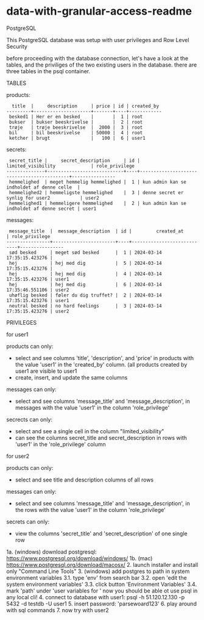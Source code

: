 ﻿# data-with-granular-access-readme

PostgreSQL

This PostgreSQL database was setup with user privileges and Row Level Security

before proceeding with the database connection, let's have a look at the tables, and the priviliges of the two existing users in the database.
there are three tables in the psql container.

TABLES

products:
```
  title  |     description     | price | id | created_by  
---------+---------------------+-------+----+------------  
 besked1 | Her er en besked    |       |  1 | root  
 bukser  | bukser beeskrivelse |       |  2 | root  
 trøje   | trøje beeskrivelse  |  2000 |  3 | root  
 bil     | bil beeskrivelse    | 50000 |  4 | root  
 ketcher | brugt               |   100 |  6 | user1  
```
secrets:
```
 secret_title |     secret_description     | id |             limited_visibility             | role_privilege  
--------------+----------------------------+----+--------------------------------------------+----------------  
 hemmelighed  | meget hemmelig hemmelighed |  1 | kun admin kan se indholdet af denne celle  |  
 hemmelighed2 | hemmeligste hemmelighed    |  3 | denne secret er synlig for user2           | user2  
 hemmelighed1 | hemmeligere hemmelighed    |  2 | kun admin kan se indholdet af denne secret | user1  
```
messages:
```
 message_title  |  message_description  | id |         created_at         | role_privilege  
----------------+-----------------------+----+----------------------------+----------------  
 sød besked     | meget sød besked      |  1 | 2024-03-14 17:35:15.423276 |  
 hej            | hej med dig           |  5 | 2024-03-14 17:35:15.423276 |  
 hej            | hej med dig           |  4 | 2024-03-14 17:35:15.423276 | user1  
 hej            | hej med dig           |  6 | 2024-03-14 17:35:46.551106 | user2  
 uhøflig besked | føler du dig truffet? |  2 | 2024-03-14 17:35:15.423276 | user1  
 neutral besked | no hard feelings      |  3 | 2024-03-14 17:35:15.423276 | user2  
```
PRIVILEGES

for user1

  products
  can only:
  - select and see columns 'title', 'description', and 'price' in products with the value 'user1' in the 'created_by' column. (all products created by user1 are visible to 
    user1
  - create, insert, and update the same columns

  messages
  can only:
  - select and see columns 'message_title' and 'message_description', in messages with the value 'user1' in the column 'role_privilege'

  secrects
  can only:
  - select and see a single cell in the  column "limited_visibility"
  - can see the columns secret_title and secret_description in rows with 'user1' in the 'role_privilege' column

for user2

  products
  can only: 
  - select and see title and description columns of all rows

  messages
  can only:
  - select and see columns 'message_title' and 'message_description', in the rows with the value 'user1' in the column 'role_privilege'

  secrets
  can only:
  - view the columns 'secret_title' and 'secret_description' of one single row

1a. (windows) download postgresql: https://www.postgresql.org/download/windows/
1b. (mac) https://www.postgresql.org/download/macosx/
2. launch installer and install only "Command Line Tools"
3. (windows) add postgres to path in system environment variables
  3.1. type 'env' from search bar
  3.2. open 'edit the system environment variables'
  3.3. click button 'Environment Variables'
  3.4. mark 'path' under 'user variables for <your username>'
  now you should be able ot use psql in any local cli!
4. connect to database with user1: psql -h 51.120.12.130 -p 5432 -d testdb -U user1
5. insert password: 'parsewoard123'
6. play around with sql commands
7. now try with user2
